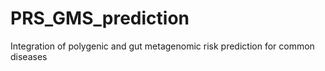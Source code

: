 # PRS_GMS_prediction
Integration of polygenic and gut metagenomic risk prediction for common diseases
